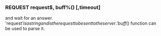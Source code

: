 

### REQUEST request$, buff%() [,timeout]

 and wait for an answer. 'request$' is a string and is the request to be sent to the server. 'buff%()' is an integer array which will receive the response as a LONGSTRING. The size of this buffer will limit the amount of data received from the server. 'timeout' is the optional time out in milliseconds and defaults to 5000. If the request times out an error will occur, otherwise the received data will be saved in the LONGSTRING 'buff%()'. If the received data is a JSON string then the JSON$() function can be used to parse it.
